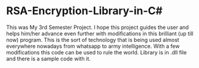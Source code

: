 # RSA-Encryption-Library-in-C#
This was My 3rd Semester Project. I hope this project guides the user and helps him/her advance even further with modifications in this brilliant (up till now) program. This is the sort of technology that is being used almost everywhere nowadays from whatsapp to army intelligence. With a few modifications this code can be used to rule the world.
Library is in .dll file and there is a sample code with it.
